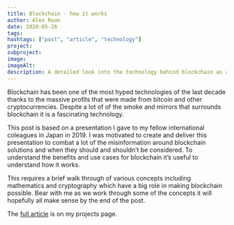 ```yaml
---
title: Blockchain - how it works
author: Alex Roan
date: 2020-05-26
tags: 
hashtags: ["post", "article", "technology"]
project: 
subproject:
image:
imageAlt: 
description: A detailed look into the technology behind blockchain as a way to understand suitable use cases.
---
```


Blockchain has been one of the most hyped technologies of the last decade thanks to the massive profits that were made from bitcoin and other cryptocurrencies. Despite a lot of of the smoke and mirrors that surrounds blockchain it is a fascinating technology.

This post is based on a presentation I gave to my fellow international coleagues in Japan in 2019. I was motivated to create and deliver this presentation to combat a lot of the misinformation around blockchain solutions and when they should and shouldn’t be considered. To understand the benefits and use cases for blockchain it’s useful to understand how it works.

This requires a brief walk through of various concepts including mathematics and cryptography which have a big role in making blockchain possible. Bear with me as we work through some of the concepts it will hopefully all make sense by the end of the post.

The [full article](/projects/blockchain/) is on my projects page.
